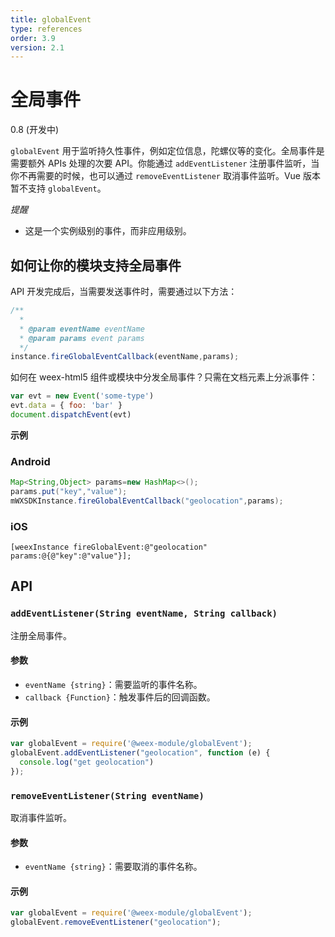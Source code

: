 ```yaml
---
title: globalEvent
type: references
order: 3.9
version: 2.1
---
```


# 全局事件

<span class="weex-version">0.8 (开发中)</span>

`globalEvent` 用于监听持久性事件，例如定位信息，陀螺仪等的变化。全局事件是需要额外 APIs 处理的次要 API。你能通过 `addEventListener` 注册事件监听，当你不再需要的时候，也可以通过 `removeEventListener` 取消事件监听。Vue 版本暂不支持 `globalEvent`。

*提醒*

- 这是一个实例级别的事件，而非应用级别。

## 如何让你的模块支持全局事件

API 开发完成后，当需要发送事件时，需要通过以下方法：

```javascript
/**
  * 
  * @param eventName eventName
  * @param params event params
  */
instance.fireGlobalEventCallback(eventName,params);
```

如何在 weex-html5 组件或模块中分发全局事件？只需在文档元素上分派事件：

```javascript
var evt = new Event('some-type')
evt.data = { foo: 'bar' }
document.dispatchEvent(evt)
```

**示例**

### Android

```java
Map<String,Object> params=new HashMap<>();
params.put("key","value");
mWXSDKInstance.fireGlobalEventCallback("geolocation",params);
```

### iOS

```object-c 
[weexInstance fireGlobalEvent:@"geolocation" params:@{@"key":@"value"}];
```

## API

### `addEventListener(String eventName, String callback)`

注册全局事件。

#### 参数

- `eventName {string}`：需要监听的事件名称。
- `callback {Function}`：触发事件后的回调函数。

#### 示例

```javascript
var globalEvent = require('@weex-module/globalEvent');
globalEvent.addEventListener("geolocation", function (e) {
  console.log("get geolocation")
});
```

### `removeEventListener(String eventName)`

取消事件监听。

#### 参数

- `eventName {string}`：需要取消的事件名称。

#### 示例

```javascript
var globalEvent = require('@weex-module/globalEvent');
globalEvent.removeEventListener("geolocation");
```
